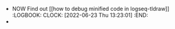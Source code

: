 - NOW Find out [[how to debug minified code in logseq-tldraw]]
  :LOGBOOK:
  CLOCK: [2022-06-23 Thu 13:23:01]
  :END:
-
